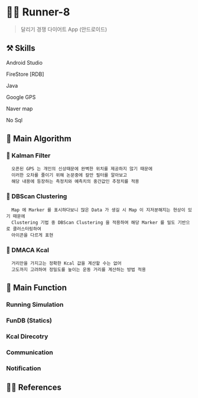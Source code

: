 # 🏃‍♂️ Runner-8

  > 달리기 경쟁 다이어트 App (안드로이드)

## ⚒️ Skills 
<div>
  <p>Android Studio</p>
  <p>FireStore [RDB]</p>
  <p>Java</p>
  <p>Google GPS</p>
  <p>Naver map</p>
  <p>No Sql</p>
<div/>
  
## 🦴 Main Algorithm
  
### 👋 Kalman Filter

      오픈된 GPS 는 개인의 신상때문에 완벽한 위치를 제공하지 않기 때문에
      이러한 오차를 줄이기 위해 논문중에 칼만 필터를 알아보고
      해당 내용에 등장하는 측정치와 예측치의 중간값인 추정치를 적용
      
### 👋 DBScan Clustering

      Map 에 Marker 를 표시하다보니 많은 Data 가 생길 시 Map 이 지저분해지는 현상이 있기 때문에
      Clustering 기법 중 DBScan Clustering 을 적용하여 해당 Marker 를 밀도 기반으로 클러스터링하여
      아이콘을 다르게 표현
      
### 👋 DMACA Kcal 

      거리만을 가지고는 정확한 Kcal 값을 계산할 수는 없어
      고도까지 고려하여 정밀도를 높이는 운동 거리를 계산하는 방법 적용
  
## 📰 Main Function


### Running Simulation
### FunDB (Statics) 
### Kcal Direcotry
### Communication
### Notification

## 👨‍💻 References

